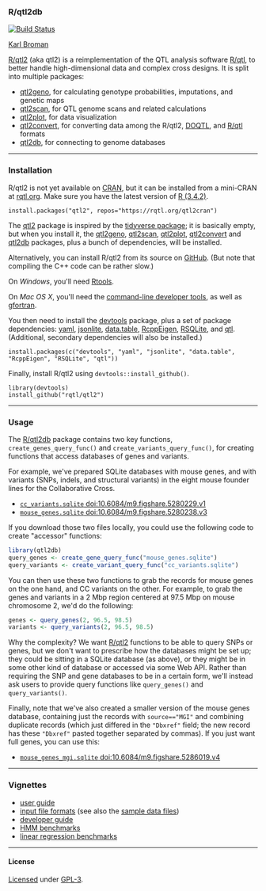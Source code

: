 ### R/qtl2db

[![Build Status](https://travis-ci.org/rqtl/qtl2db.svg?branch=master)](https://travis-ci.org/rqtl/qtl2db)

[Karl Broman](http://kbroman.org)

[R/qtl2](http://kbroman.org/qtl2) (aka qtl2) is a reimplementation of
the QTL analysis software [R/qtl](https://rqtl.org), to better handle
high-dimensional data and complex cross designs. It is split into
multiple packages:

- [qtl2geno](https://github.com/rqtl/qtl2geno), for calculating genotype
  probabilities, imputations, and genetic maps
- [qtl2scan](https://github.com/rqtl/qtl2scan), for QTL genome scans and
  related calculations
- [qtl2plot](https://github.com/rqtl/qtl2plot), for data visualization
- [qtl2convert](https://github.com/rqtl/qtl2convert),
  for converting data among the R/qtl2,
  [DOQTL](https://www.bioconductor.org/packages/release/bioc/html/DOQTL.html),
  and [R/qtl](https://rqtl.org) formats
- [qtl2db](https://github.com/rqtl/qtl2db), for connecting to genome databases

---

### Installation

R/qtl2 is not yet available on [CRAN](https://cran.r-project.org), but
it can be installed from a mini-CRAN at [rqtl.org](https://rqtl.org).
Make sure you have the latest version of [R (3.4.2)](https://cran.r-project.org).

    install.packages("qtl2", repos="https://rqtl.org/qtl2cran")

The [qtl2](https://github.com/rqtl/qtl2) package is
inspired by the
[tidyverse package](https://cran.r-project.org/package=tidyverse);
it is basically empty, but when you install it, the
[qtl2geno](https://github.com/rqtl/qtl2geno),
[qtl2scan](https://github.com/rqtl/qtl2scan),
[qtl2plot](https://github.com/rqtl/qtl2plot),
[qtl2convert](https://github.com/rqtl/qtl2convert) and
[qtl2db](https://github.com/rqtl/qtl2db) packages, plus a
bunch of dependencies, will be installed.

Alternatively, you can install R/qtl2 from its source on
[GitHub](https://github.com/rqtl). (But note that compiling the C++
code can be rather slow.)

On _Windows_, you'll need [Rtools](https://cran.r-project.org/bin/windows/Rtools/).

On _Mac OS X_, you'll need the
[command-line developer tools](https://mac-how-to.gadgethacks.com/how-to/install-command-line-developer-tools-without-xcode-0168115/),
as well as [gfortran](https://gcc.gnu.org/wiki/GFortranBinaries#MacOS).

You then need to install the
[devtools](https://github.com/hadley/devtools) package, plus a set of
package dependencies: [yaml](https://cran.r-project.org/package=yaml),
[jsonlite](https://cran.r-project.org/package=jsonlite),
[data.table](https://cran.r-project.org/package=data.table),
[RcppEigen](https://github.com/RcppCore/RcppEigen),
[RSQLite](https://github.com/rstats-db/RSQLite), and
[qtl](https://rqtl.org).
(Additional, secondary dependencies will also be installed.)

    install.packages(c("devtools", "yaml", "jsonlite", "data.table", "RcppEigen", "RSQLite", "qtl"))

Finally, install R/qtl2 using `devtools::install_github()`.

    library(devtools)
    install_github("rqtl/qtl2")

---

### Usage

The [R/qtl2db](https://github.com/rqtl/qtl2db) package contains two
key functions, `create_genes_query_func()` and
`create_variants_query_func()`, for creating functions that access
databases of genes and variants.

For example, we've prepared SQLite databases with mouse genes, and with
variants (SNPs, indels, and structural variants) in the eight mouse
founder lines for the Collaborative Cross.

- [`cc_variants.sqlite` doi:10.6084/m9.figshare.5280229.v1](https://doi.org/10.6084/m9.figshare.5280229.v1)
- [`mouse_genes.sqlite` doi:10.6084/m9.figshare.5280238.v3](https://doi.org/10.6084/m9.figshare.5280238.v3)

If you download those two files locally, you could use the following
code to create "accessor" functions:

```r
library(qtl2db)
query_genes <- create_gene_query_func("mouse_genes.sqlite")
query_variants <- create_variant_query_func("cc_variants.sqlite")
```

You can then use these two functions to grab the records for mouse
genes on the one hand, and CC variants on the other. For example, to
grab the genes and variants in a 2 Mbp region centered at 97.5 Mbp on
mouse chromosome 2, we'd do the following:

```r
genes <- query_genes(2, 96.5, 98.5)
variants <- query_variants(2, 96.5, 98.5)
```

Why the complexity? We want [R/qtl2](http://kbroman.org) functions to
be able to query SNPs or genes, but we don't want to prescribe how the
databases might be set up; they could be sitting in a SQLite database
(as above), or they might be in some other kind of database or accessed via
some Web API. Rather than requiring the SNP and gene databases to be
in a certain form, we'll instead ask users to provide query functions
like `query_genes()` and `query_variants()`.

Finally, note that we've also created a smaller version of the mouse
genes database, containing just the records with `source=="MGI"` and
combining duplicate records (which just differed in the `"Dbxref"`
field; the new record has these `"Dbxref"` pasted together separated
by commas). If you just want full genes, you can use this:

- [`mouse_genes_mgi.sqlite` doi:10.6084/m9.figshare.5286019.v4](https://doi.org/10.6084/m9.figshare.5286019.v4)

---

### Vignettes

- [user guide](http://kbroman.org/qtl2/assets/vignettes/user_guide.html)
- [input file formats](http://kbroman.org/qtl2/assets/vignettes/input_files.html)
  (see also the [sample data files](http://kbroman.org/qtl2/pages/sampledata.html))
- [developer guide](http://kbroman.org/qtl2/assets/vignettes/developer_guide.html)
- [HMM benchmarks](http://kbroman.org/qtl2/assets/vignettes/hmm_benchmarks.html)
- [linear regression benchmarks](http://kbroman.org/qtl2/assets/vignettes/linreg_benchmarks.html)

---

#### License

[Licensed](License.md) under [GPL-3](https://www.r-project.org/Licenses/GPL-3).
